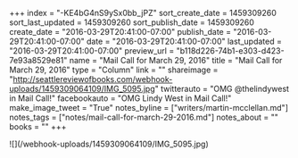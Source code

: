 +++
index = "-KE4bG4nS9ySx0bb_jPZ"
sort_create_date = 1459309260
sort_last_updated = 1459309260
sort_publish_date = 1459309260
create_date = "2016-03-29T20:41:00-07:00"
publish_date = "2016-03-29T20:41:00-07:00"
date = "2016-03-29T20:41:00-07:00"
last_updated = "2016-03-29T20:41:00-07:00"
preview_url = "b118d226-74b1-e303-d423-7e93a8529e81"
name = "Mail Call for March 29, 2016"
title = "Mail Call for March 29, 2016"
type = "Column"
link = ""
shareimage = "http://seattlereviewofbooks.com/webhook-uploads/1459309064109/IMG_5095.jpg"
twitterauto = "OMG @thelindywest in Mail Call!"
facebookauto = "OMG Lindy West in Mail Call!"
make_image_tweet = "True"
notes_byline = ["writers/martin-mcclellan.md"]
notes_tags = ["notes/mail-call-for-march-29-2016.md"]
notes_about = ""
books = ""
+++
<p class="image">![](/webhook-uploads/1459309064109/IMG_5095.jpg)</p>
